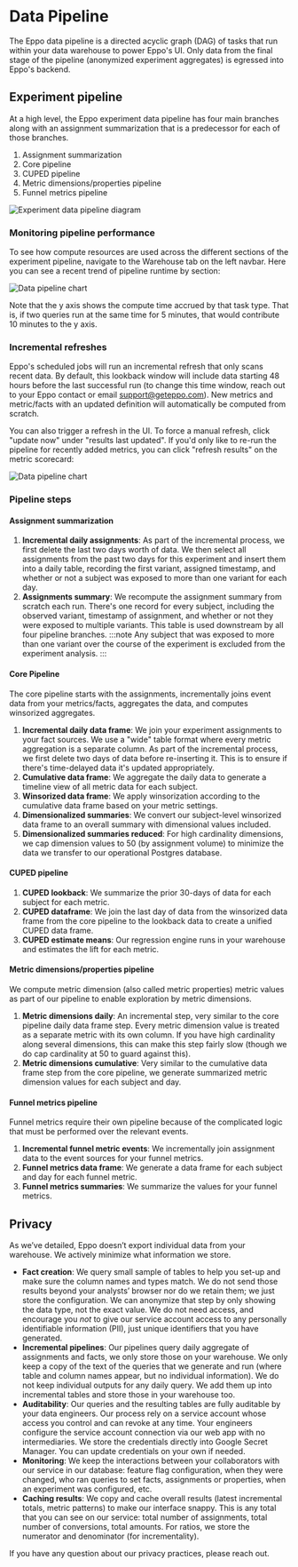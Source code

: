 # Data Pipeline

The Eppo data pipeline is a directed acyclic graph (DAG) of tasks that run within your data warehouse to power Eppo's UI. Only data from the final stage of the pipeline (anonymized experiment aggregates) is egressed into Eppo's backend. 

## Experiment pipeline

At a high level, the Eppo experiment data pipeline has four main branches along with an assignment summarization that is a predecessor for each of those branches.

1. Assignment summarization
2. Core pipeline
3. CUPED pipeline
4. Metric dimensions/properties pipeline
5. Funnel metrics pipeline

![Experiment data pipeline diagram](/img/experiments/data-pipeline/experiment_pipeline_visualization.png)

### Monitoring pipeline performance

To see how compute resources are used across the different sections of the experiment pipeline, navigate to the Warehouse tab on the left navbar. Here you can see a recent trend of pipeline runtime by section:

![Data pipeline chart](/img/data-management/pipeline/warehouse-by-task.png)

Note that the y axis shows the compute time accrued by that task type. That is, if two queries run at the same time for 5 minutes, that would contribute 10 minutes to the y axis.

### Incremental refreshes

Eppo's scheduled jobs will run an incremental refresh that only scans recent data. By default, this lookback window will include data starting 48 hours before the last successful run (to change this time window, reach out to your Eppo contact or email support@geteppo.com). New metrics and metric/facts with an updated definition will automatically be computed from scratch.

You can also trigger a refresh in the UI. To force a manual refresh, click "update now" under "results last updated". If you'd only like to re-run the pipeline for recently added metrics, you can click "refresh results" on the metric scorecard:

![Data pipeline chart](/img/data-management/pipeline/refresh.png)



### Pipeline steps

#### Assignment summarization

1. **Incremental daily assignments**: As part of the incremental process, we first delete the last two days worth of data. We then select all assignments from the past two days for this experiment and insert them into a daily table, recording the first variant, assigned timestamp, and whether or not a subject was exposed to more than one variant for each day. 
2. **Assignments summary**: We recompute the assignment summary from scratch each run. There's one record for every subject, including the observed variant, timestamp of assignment, and whether or not they were exposed to multiple variants. This table is used downstream by all four pipeline branches.
:::note
Any subject that was exposed to more than one variant over the course of the experiment is excluded from the experiment analysis.
:::


#### Core Pipeline

The core pipeline starts with the assignments, incrementally joins event data from your metrics/facts, aggregates the data, and computes winsorized aggregates.

1. **Incremental daily data frame**: We join your experiment assignments to your fact sources. We use a "wide" table format where every metric aggregation is a separate column. As part of the incremental process, we first delete two days of data before re-inserting it. This is to ensure if there's time-delayed data it's updated appropriately.
2. **Cumulative data frame**: We aggregate the daily data to generate a timeline view of all metric data for each subject.
3. **Winsorized data frame**: We apply winsorization according to the cumulative data frame based on your metric settings.
4. **Dimensionalized summaries**: We convert our subject-level winsorized data frame to an overall summary with dimensional values included.
5. **Dimensionalized summaries reduced**: For high cardinality dimensions, we cap dimension values to 50 (by assignment volume) to minimize the data we transfer to our operational Postgres database.

#### CUPED pipeline

1. **CUPED lookback**: We summarize the prior 30-days of data for each subject for each metric.
2. **CUPED dataframe**: We join the last day of data from the winsorized data frame from the core pipeline to the lookback data to create a unified CUPED data frame.
3. **CUPED estimate means**: Our regression engine runs in your warehouse and estimates the lift for each metric.

#### Metric dimensions/properties pipeline

We compute metric dimension (also called metric properties) metric values as part of our pipeline to enable exploration by metric dimensions.

1. **Metric dimensions daily**: An incremental step, very similar to the core pipeline daily data frame step. Every metric dimension value is treated as a separate metric with its own column. If you have high cardinality along several dimensions, this can make this step fairly slow (though we do cap cardinality at 50 to guard against this).
2. **Metric dimensions cumulative**: Very similar to the cumulative data frame step from the core pipeline, we generate summarized metric dimension values for each subject and day.

#### Funnel metrics pipeline

Funnel metrics require their own pipeline because of the complicated logic that must be performed over the relevant events.

1. **Incremental funnel metric events**: We incrementally join assignment data to the event sources for your funnel metrics.
2. **Funnel metrics data frame**: We generate a data frame for each subject and day for each funnel metric.
3. **Funnel metrics summaries**: We summarize the values for your funnel metrics.


## Privacy

As we’ve detailed, Eppo doesn’t export individual data from your warehouse. We actively minimize what information we store.

* **Fact creation**: We query small sample of tables to help you set-up and make sure the column names and types match. We do not send those results beyond your analysts’ browser nor do we retain them; we just store the configuration. We can anonymize that step by only showing the data type, not the exact value. We do not need access, and encourage you *not* to give our service account access to any personally identifiable information (PII), just unique identifiers that you have generated.
* **Incremental pipelines**: Our pipelines query daily aggregate of assignments and facts, we only store those on your warehouse. We only keep a copy of the text of the queries that we generate and run (where table and column names appear, but no individual information). We do not keep individual outputs for any daily query. We add them up into incremental tables and store those in your warehouse too.
* **Auditability**: Our queries and the resulting tables are fully auditable by your data engineers. Our process rely on a service account whose access you control and can revoke at any time. Your engineers configure the service account connection via our web app with no intermediaries. We store the credentials directly into Google Secret Manager. You can update credentials on your own if needed.
* **Monitoring**: We keep the interactions between your collaborators with our service in our database: feature flag configuration, when they were changed, who ran queries to set facts, assignments or properties, when an experiment was configured, etc.
* **Caching results**: We copy and cache overall results (latest incremental totals, metric patterns) to make our interface snappy. This is any total that you can see on our service: total number of assignments, total number of conversions, total amounts. For ratios, we store the numerator and denominator (for incrementality).

If you have any question about our privacy practices, please reach out.
